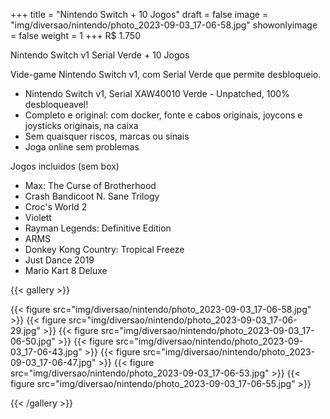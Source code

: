 +++
title = "Nintendo Switch + 10 Jogos"
draft = false
image = "img/diversao/nintendo/photo_2023-09-03_17-06-58.jpg"
showonlyimage = false
weight = 1
+++
<span class="price">R$ 1.750</span>

Nintendo Switch v1 Serial Verde + 10 Jogos

<!--more-->

Vide-game Nintendo Switch v1, com Serial Verde que permite desbloqueio.

- Nintendo Switch v1, Serial XAW40010 Verde - Unpatched, 100% desbloqueavel!
- Completo e original: com docker, fonte e cabos originais, joycons e joysticks originais, na caixa
- Sem quaisquer riscos, marcas ou sinais
- Joga online sem problemas

Jogos incluidos (sem box)
- Max: The Curse of Brotherhood
- Crash Bandicoot N. Sane Trilogy
- Croc's World 2
- Violett
- Rayman Legends: Definitive Edition
- ARMS
- Donkey Kong Country: Tropical Freeze
- Just Dance 2019
- Mario Kart 8 Deluxe


{{< gallery >}}

{{< figure src="img/diversao/nintendo/photo_2023-09-03_17-06-58.jpg" >}}
{{< figure src="img/diversao/nintendo/photo_2023-09-03_17-06-29.jpg" >}}
{{< figure src="img/diversao/nintendo/photo_2023-09-03_17-06-50.jpg" >}}
{{< figure src="img/diversao/nintendo/photo_2023-09-03_17-06-43.jpg" >}}
{{< figure src="img/diversao/nintendo/photo_2023-09-03_17-06-47.jpg" >}}
{{< figure src="img/diversao/nintendo/photo_2023-09-03_17-06-53.jpg" >}}
{{< figure src="img/diversao/nintendo/photo_2023-09-03_17-06-55.jpg" >}}

{{< /gallery >}}
